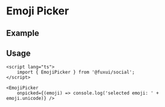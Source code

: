 <script lang="ts">
	import Example from './Example.svelte';
</script>

# Emoji Picker

## Example

<Example />

## Usage

```svelte
<script lang="ts">
	import { EmojiPicker } from '@fuxui/social';
</script>

<EmojiPicker 
	onpicked={(emoji) => console.log('selected emoji: ' + emoji.unicode)} />
```
